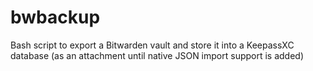 # bwbackup
Bash script to export a Bitwarden vault and store it into a KeepassXC database (as an attachment until native JSON import support is added)

